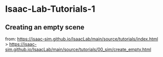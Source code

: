 # Isaac-Lab-Tutorials-1

## Creating an empty scene
from: https://isaac-sim.github.io/IsaacLab/main/source/tutorials/index.html > https://isaac-sim.github.io/IsaacLab/main/source/tutorials/00_sim/create_empty.html

